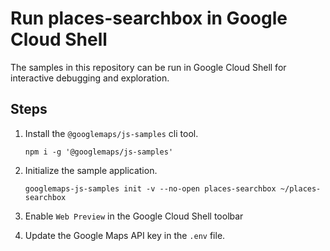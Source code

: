 # Run places-searchbox in Google Cloud Shell

The samples in this repository can be run in Google Cloud Shell for interactive debugging and exploration.

## Steps

1. Install the `@googlemaps/js-samples` cli tool.

    ```
    npm i -g '@googlemaps/js-samples'
    ```
1. Initialize the sample application. 
    ```
    googlemaps-js-samples init -v --no-open places-searchbox ~/places-searchbox
    ```
1. Enable `Web Preview` in the Google Cloud Shell toolbar
1. Update the Google Maps API key in the `.env` file.
